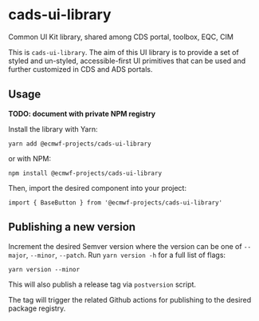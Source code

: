 # cads-ui-library
Common UI Kit library, shared among CDS portal, toolbox, EQC, CIM

This is `cads-ui-library`. The aim of this UI library is to provide a set of styled and un-styled, accessible-first UI primitives that can be used and further customized in CDS and ADS portals.

## Usage

**TODO: document with private NPM registry**

Install the library with Yarn:

```shell
yarn add @ecmwf-projects/cads-ui-library
```

or with NPM:

```shell
npm install @ecmwf-projects/cads-ui-library
```

Then, import the desired component into your project:

```shell
import { BaseButton } from '@ecmwf-projects/cads-ui-library'
```

## Publishing a new version

Increment the desired Semver version where the version can be one of `--major`, `--minor`, `--patch`. Run `yarn version -h` for a full list of flags:

```shell
yarn version --minor
```

This will also publish a release tag via `postversion` script.

The tag will trigger the related Github actions for publishing to the desired package registry.
